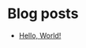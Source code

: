# Blog posts

<!-- BLOG-POST-LIST:START -->
- [Hello, World!](https://blog.encryptopia.dev/post/hello-world)
<!-- BLOG-POST-LIST:END -->

